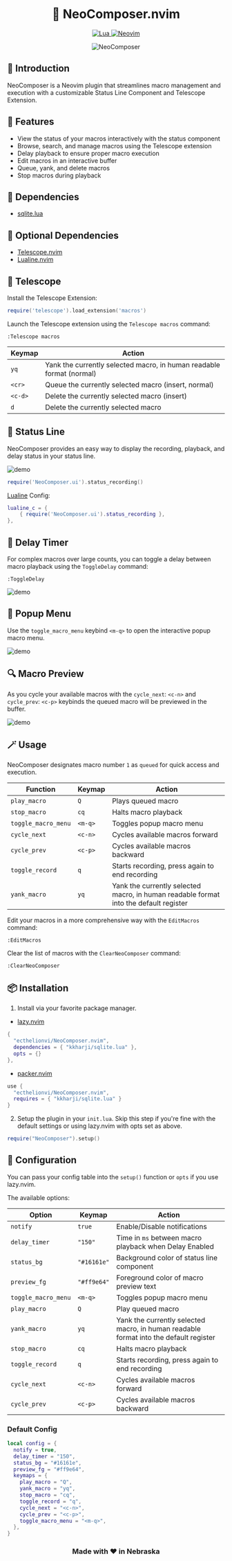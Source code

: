 <h1 align="center">
🎻 NeoComposer.nvim
</h1>

<p align="center">
  <a href="http://www.lua.org">
    <img
      alt="Lua"
      src="https://img.shields.io/badge/Lua-blue.svg?style=for-the-badge&logo=lua"
    />
  </a>
  <a href="https://neovim.io/">
    <img
      alt="Neovim"
      src="https://img.shields.io/badge/NeoVim-%2357A143.svg?&style=for-the-badge&logo=neovim&logoColor=white"
    />
  </a>
</p>

<p align="center">
  <img src="https://raw.githubusercontent.com/ecthelionvi/Images/main/NeoComposer.png" alt="NeoComposer">
</p>

## 🎵 Introduction

NeoComposer is a Neovim plugin that streamlines macro management and execution with a customizable Status Line Component and Telescope Extension.

## 🎹 Features

- View the status of your macros interactively with the status component
- Browse, search, and manage macros using the Telescope extension
- Delay playback to ensure proper macro execution
- Edit macros in an interactive buffer
- Queue, yank, and delete macros
- Stop macros during playback

## 🐔 Dependencies

- [sqlite.lua](https://github.com/kkharji/sqlite.lua)

## 🥚 Optional Dependencies

- [Telescope.nvim](https://github.com/nvim-telescope/telescope.nvim)
- [Lualine.nvim](https://github.com/nvim-lualine/lualine.nvim)

## 🔭 Telescope

Install the Telescope Extension:

```lua
require('telescope').load_extension('macros')
```
Launch the Telescope extension using the `Telescope macros` command:

```vim
:Telescope macros
```
| Keymap         | Action                                                                |
|----------------|-----------------------------------------------------------------------|
| `yq`           | Yank the currently selected macro, in human readable format (normal)  |
| `<cr>`         | Queue the currently selected macro (insert, normal)                   |
| `<c-d>`        | Delete the currently selected macro (insert)                          |
| `d`            | Delete the currently selected macro                                   |

## 🚥 Status Line

NeoComposer provides an easy way to display the recording, playback, and delay status in your status line.

![demo](https://raw.githubusercontent.com/ecthelionvi/Images/main/StatusLine.png)

```lua
require('NeoComposer.ui').status_recording()
```
[Lualine](https://github.com/nvim-lualine/lualine.nvim) Config:

```lua
lualine_c = {
	{ require('NeoComposer.ui').status_recording },
},
```
## 🐢 Delay Timer

For complex macros over large counts, you can toggle a delay between macro playback using the `ToggleDelay` command:

```vim
:ToggleDelay
```
![demo](https://raw.githubusercontent.com/ecthelionvi/Images/main/Delay.gif)

## 💭 Popup Menu

Use the `toggle_macro_menu` keybind `<m-q>` to open the interactive popup macro menu.

![demo](https://raw.githubusercontent.com/ecthelionvi/Images/main/Popup.gif)

## 🔍 Macro Preview

As you cycle your available macros with the `cycle_next`: `<c-n>` and `cycle_prev`: `<c-p>` keybinds the queued macro will be previewed in the buffer.

![demo](https://raw.githubusercontent.com/ecthelionvi/Images/main/Preview.gif)

## 🪄 Usage

NeoComposer designates macro number `1` as `queued` for quick access and execution.

| Function            | Keymap           | Action                                                                                |
|---------------------|------------------|---------------------------------------------------------------------------------------|
| `play_macro`        | `Q`              | Plays queued macro                                                                    |
| `stop_macro`        | `cq`             | Halts macro playback                                                                  |
| `toggle_macro_menu` | `<m-q>`          | Toggles popup macro menu                                                              |
| `cycle_next`        | `<c-n>`          | Cycles available macros forward                                                       |
| `cycle_prev`        | `<c-p>`          | Cycles available macros backward                                                      |
| `toggle_record`     | `q`              | Starts recording, press again to end recording                                        |
| `yank_macro`        | `yq`             | Yank the currently selected macro, in human readable format into the default register |

Edit your macros in a more comprehensive way with the `EditMacros` command:

```vim
:EditMacros
```
Clear the list of macros with the `ClearNeoComposer` command:

```vim
:ClearNeoComposer
```
## 📦 Installation

1. Install via your favorite package manager.

- [lazy.nvim](https://github.com/folke/lazy.nvim)
```Lua
{
  "ecthelionvi/NeoComposer.nvim",
  dependencies = { "kkharji/sqlite.lua" },
  opts = {}
},
```

- [packer.nvim](https://github.com/wbthomason/packer.nvim)
```Lua
use {
  "ecthelionvi/NeoComposer.nvim",
  requires = { "kkharji/sqlite.lua" } 
}
```

2. Setup the plugin in your `init.lua`. Skip this step if you're fine with the default settings or using lazy.nvim with opts set as above.
```Lua
require("NeoComposer").setup()
```

## 🔧 Configuration

You can pass your config table into the `setup()` function or `opts` if you use lazy.nvim.

The available options:

| Option              | Keymap           | Action                                                                                |
|---------------------|------------------|---------------------------------------------------------------------------------------|
| `notify`            | `true`           | Enable/Disable notifications                                                          |
| `delay_timer`       | `"150"`          | Time in `ms` between macro playback when Delay Enabled                                |
| `status_bg`         | `"#16161e"`      | Background color of status line component                                             |
| `preview_fg`        | `"#ff9e64"`      | Foreground color of macro preview text                                                |
| `toggle_macro_menu` | `<m-q>`          | Toggles popup macro menu                                                              |
| `play_macro`        | `Q`              | Play queued macro                                                                     |
| `yank_macro`        | `yq`             | Yank the currently selected macro, in human readable format into the default register |
| `stop_macro`        | `cq`             | Halts macro playback                                                                  |
| `toggle_record`     | `q`              | Starts recording, press again to end recording                                        |
| `cycle_next`        | `<c-n>`          | Cycles available macros forward                                                       |
| `cycle_prev`        | `<c-p>`          | Cycles available macros backward                                                      |

### Default Config

```Lua
local config = {
  notify = true,
  delay_timer = "150",
  status_bg = "#16161e",
  preview_fg = "#ff9e64",
  keymaps = {
    play_macro = "Q",
    yank_macro = "yq",
    stop_macro = "cq",
    toggle_record = "q",
    cycle_next = "<c-n>",
    cycle_prev = "<c-p>",
    toggle_macro_menu = "<m-q>",
  },
}
```

<h3 align="center">
Made with ❤️  in Nebraska 
</h3>
